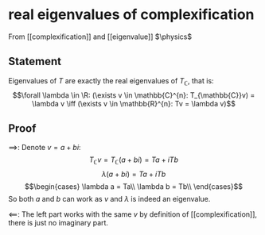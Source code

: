 # real eigenvalues of complexification
From [[complexification]] and [[eigenvalue]]
$\physics$
## Statement
Eigenvalues of $T$ are exactly the real eigenvalues of $T_{\mathbb{C}}$, that is:
$$\forall \lambda \in \R: (\exists v \in \mathbb{C}^{n}: T_{\mathbb{C}}v) = \lambda v \iff (\exists v \in \mathbb{R}^{n}: Tv = \lambda v)$$

## Proof
$\implies$:
Denote $v = a + bi$:
$$T_{\mathbb{C}}v = T_{\mathbb{C}}(a + bi) = Ta + iTb$$
$$\lambda(a + bi) = Ta + iTb$$
$$\begin{cases}
\lambda a = Ta\\
\lambda b = Tb\\
\end{cases}$$
So both $a$ and $b$ can work as $v$ and $\lambda$ is indeed an eigenvalue.

$\impliedby$:
The left part works with the same $v$ by definition of [[complexification]], there is just no imaginary part.